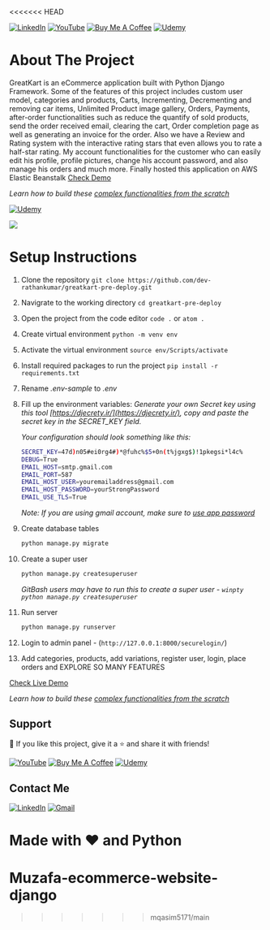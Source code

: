 <<<<<<< HEAD
<p align="left">
  <a href="https://www.linkedin.com/in/rathan-kumar492" target="_blank"><img alt="LinkedIn" title="LinkedIn" src="https://img.shields.io/badge/LinkedIn-0077B5?style=for-the-badge&logo=linkedin&logoColor=white"/></a>
  <a href="https://www.youtube.com/channel/UCYesptHRU1QZ2pHZkAqdQTw/videos" target="_blank"><img alt="YouTube" title="YouTube" src="https://img.shields.io/badge/YouTube-FF0000?style=for-the-badge&logo=youtube&logoColor=white"/></a>
  <a href="https://www.buymeacoffee.com/rathankumar" target="_blank"><img src="https://img.shields.io/badge/Buy_Me_A_Coffee-FFDD00?style=for-the-badge&logo=buy-me-a-coffee&logoColor=black" alt="Buy Me A Coffee"></a>
  <a href="https://www.udemy.com/course/django-ecommerce-project-based-course-python-django-web-development/?referralCode=BAD74EA99BCC2E331D13" target="_blank"><img src="https://img.shields.io/badge/Udemy-EC5252?style=for-the-badge&logo=Udemy&logoColor=white" alt="Udemy"></a>
</p>

# About The Project
GreatKart is an eCommerce application built with Python Django Framework. Some of the features of this project includes custom user model, categories and products, Carts, Incrementing, Decrementing and removing car items, Unlimited Product image gallery, Orders, Payments, after-order functionalities such as reduce the quantify of sold products, send the order received email, clearing the cart, Order completion page as well as generating an invoice for the order. Also we have a Review and Rating system with the interactive rating stars that even allows you to rate a half-star rating. My account functionalities for the customer who can easily edit his profile, profile pictures, change his account password, and also manage his orders and much more. Finally hosted this application on AWS Elastic Beanstalk [Check Demo](http://djangogreatkart.com/)

_Learn how to build these [complex functionalities from the scratch](https://www.udemy.com/course/django-ecommerce-project-based-course-python-django-web-development/?referralCode=BAD74EA99BCC2E331D13)_
<p align="left">
  <a href="https://www.udemy.com/course/django-ecommerce-project-based-course-python-django-web-development/?referralCode=BAD74EA99BCC2E331D13" target="_blank"><img src="https://img.shields.io/badge/Udemy-5624D0?style=for-the-badge&logo=Udemy&logoColor=white" alt="Udemy"></a>
</p>

<img src="https://github.com/dev-rathankumar/greatkart-pre-deploy/blob/main/media/greatkart-screenshot.jpg">

# Setup Instructions

1. Clone the repository `git clone https://github.com/dev-rathankumar/greatkart-pre-deploy.git`
2. Navigrate to the working directory `cd greatkart-pre-deploy`
3. Open the project from the code editor `code .` or `atom .`
4. Create virtual environment `python -m venv env`
5. Activate the virtual environment `source env/Scripts/activate`
6. Install required packages to run the project `pip install -r requirements.txt`
7. Rename _.env-sample_ to _.env_
8. Fill up the environment variables:
    _Generate your own Secret key using this tool [https://djecrety.ir/](https://djecrety.ir/), copy and paste the secret key in the SECRET_KEY field._

    _Your configuration should look something like this:_
    ```sh
    SECRET_KEY=47d)n05#ei0rg4#)*@fuhc%$5+0n(t%jgxg$)!1pkegsi*l4c%
    DEBUG=True
    EMAIL_HOST=smtp.gmail.com
    EMAIL_PORT=587
    EMAIL_HOST_USER=youremailaddress@gmail.com
    EMAIL_HOST_PASSWORD=yourStrongPassword
    EMAIL_USE_TLS=True
    ```
    _Note: If you are using gmail account, make sure to [use app password](https://support.google.com/accounts/answer/185833)_
9. Create database tables
    ```sh
    python manage.py migrate
    ```
10. Create a super user
    ```sh
    python manage.py createsuperuser
    ```
    _GitBash users may have to run this to create a super user - `winpty python manage.py createsuperuser`_
11. Run server
    ```sh
    python manage.py runserver
    ```
12. Login to admin panel - (`http://127.0.0.1:8000/securelogin/`)
13. Add categories, products, add variations, register user, login, place orders and EXPLORE SO MANY FEATURES


[Check Live Demo](http://djangogreatkart.com/)

_Learn how to build these [complex functionalities from the scratch](https://www.udemy.com/course/django-ecommerce-project-based-course-python-django-web-development/?referralCode=BAD74EA99BCC2E331D13)_

## Support
💙 If you like this project, give it a ⭐ and share it with friends!

<p align="left">
  <a href="https://www.youtube.com/channel/UCYesptHRU1QZ2pHZkAqdQTw/videos"><img alt="YouTube" title="YouTube" src="https://img.shields.io/badge/YouTube-FF0000?style=for-the-badge&logo=youtube&logoColor=white"/></a>
  <a href="https://www.buymeacoffee.com/rathankumar" target="_blank"><img src="https://img.shields.io/badge/Buy_Me_A_Coffee-FFDD00?style=for-the-badge&logo=buy-me-a-coffee&logoColor=black" alt="Buy Me A Coffee"></a>
  <a href="https://www.udemy.com/course/django-ecommerce-project-based-course-python-django-web-development/?referralCode=BAD74EA99BCC2E331D13" target="_blank"><img src="https://img.shields.io/badge/Udemy-5624D0?style=for-the-badge&logo=Udemy&logoColor=white" alt="Udemy"></a>
</p>

## Contact Me
<p align="left">
  <a href="https://www.linkedin.com/in/rathan-kumar492"><img alt="LinkedIn" title="LinkedIn" src="https://img.shields.io/badge/LinkedIn-0077B5?style=for-the-badge&logo=linkedin&logoColor=white"/></a>
  <a href="mailto:developer.rathan@gmail.com"><img alt="Gmail" title="Gmail" src="https://img.shields.io/badge/Gmail-D14836?style=for-the-badge&logo=gmail&logoColor=white"/></a>
</p>

##
Made with ❤️ and Python
=======
# Muzafa-ecommerce-website-django
>>>>>>> mqasim5171/main
